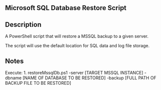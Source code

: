 Microsoft SQL Database Restore Script
-------------------------------------------------

Description
-------------------------------------------------

A PowerShell script that will restore a MSSQL backup to a given server.

The script will use the default location for SQL data and log file storage.

Notes
-------------------------------------------------

Execute:
    1. restoreMssqlDb.ps1 -server [TARGET MSSQL INSTANCE] -dbname [NAME OF DATABASE TO BE RESTORED] -backup [FULL PATH OF BACKUP FILE TO BE RESTORED]